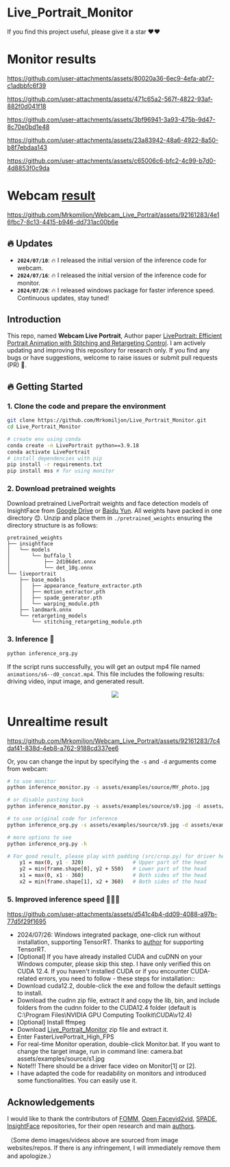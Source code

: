 # Live_Portrait_Monitor
If you find this project useful, please give it a star ❤️❤️
# Monitor results

https://github.com/user-attachments/assets/80020a36-6ec9-4efa-abf7-c1adbbfc6f39

https://github.com/user-attachments/assets/471c65a2-567f-4822-93af-882f0d041f18

https://github.com/user-attachments/assets/3bf96941-3a93-475b-9d47-8c70e0bd1e48

https://github.com/user-attachments/assets/23a83942-48a6-4922-8a50-b8f7ebdaa143

https://github.com/user-attachments/assets/c65006c6-bfc2-4c99-b7d0-4d8853f0c9da

# Webcam [result](https://github.com/Mrkomiljon/Webcam_Live_Portrait)

https://github.com/Mrkomiljon/Webcam_Live_Portrait/assets/92161283/4e16fbc7-8c13-4415-b946-dd731ac00b6e




## 🔥 Updates
- **`2024/07/10`**: 🔥 I released the initial version of the inference code for webcam. 
- **`2024/07/16`**: 🔥 I released the initial version of the inference code for monitor.
- **`2024/07/26`**: 🔥 I released windows package for faster inference speed. Continuous updates, stay tuned!


## Introduction
This repo, named **Webcam Live Portrait**, 
Author paper [LivePortrait: Efficient Portrait Animation with Stitching and Retargeting Control](https://arxiv.org/pdf/2407.03168).
I am actively updating and improving this repository for research only. If you find any bugs or have suggestions, welcome to raise issues or submit pull requests (PR) 💖.

## 🔥 Getting Started
### 1. Clone the code and prepare the environment
```bash
git clone https://github.com/Mrkomiljon/Live_Portrait_Monitor.git
cd Live_Portrait_Monitor

# create env using conda
conda create -n LivePortrait python==3.9.18
conda activate LivePortrait
# install dependencies with pip
pip install -r requirements.txt
pip install mss # for using monitor
```

### 2. Download pretrained weights
Download pretrained LivePortrait weights and face detection models of InsightFace from [Google Drive](https://drive.google.com/drive/folders/1UtKgzKjFAOmZkhNK-OYT0caJ_w2XAnib) or [Baidu Yun](https://pan.baidu.com/s/1MGctWmNla_vZxDbEp2Dtzw?pwd=z5cn). All weights have packed  in one directory 😊. Unzip and place them in `./pretrained_weights` ensuring the directory structure is as follows:
```text
pretrained_weights
├── insightface
│   └── models
│       └── buffalo_l
│           ├── 2d106det.onnx
│           └── det_10g.onnx
└── liveportrait
    ├── base_models
    │   ├── appearance_feature_extractor.pth
    │   ├── motion_extractor.pth
    │   ├── spade_generator.pth
    │   └── warping_module.pth
    ├── landmark.onnx
    └── retargeting_models
        └── stitching_retargeting_module.pth
```

### 3. Inference 🚀

```bash
python inference_org.py
```

If the script runs successfully, you will get an output mp4 file named `animations/s6--d0_concat.mp4`. This file includes the following results: driving video, input image, and generated result.

<p align="center">
  <img src="https://github.com/Mrkomiljon/Webcam_Live_Portrait/assets/92161283/7c4daf41-838d-4eb8-a762-9188cd337ee6">
</p>

# Unrealtime result

https://github.com/Mrkomiljon/Webcam_Live_Portrait/assets/92161283/7c4daf41-838d-4eb8-a762-9188cd337ee6

Or, you can change the input by specifying the `-s` and `-d` arguments come from webcam:

```bash
# to use monitor
python inference_monitor.py -s assets/examples/source/MY_photo.jpg 

# or disable pasting back
python inference_monitor.py -s assets/examples/source/s9.jpg -d assets/examples/driving/d0.mp4 --no_flag_pasteback

# to use original code for inference 
python inference_org.py -s assets/examples/source/s9.jpg -d assets/examples/driving/d0.mp4 --no_flag_pasteback

# more options to see
python inference_org.py -h
```
```bash
# For good result, please play with padding (src/crop.py) for driver head.
    y1 = max(0, y1 - 320)                # Upper part of the head
    y2 = min(frame.shape[0], y2 + 550)   # Lower part of the head
    x1 = max(0, x1 - 360)                # Both sides of the head
    x2 = min(frame.shape[1], x2 + 360)   # Both sides of the head

```

### 5. Improved inference speed 🚀🚀🚀
https://github.com/user-attachments/assets/d541c4b4-dd09-4088-a97b-77d5f29f1695

- 2024/07/26: Windows integrated package, one-click run without installation, supporting TensorRT. Thanks to [author](https://github.com/warmshao/FasterLivePortrait) for supporting TensorRT.
- [Optional] If you have already installed CUDA and cuDNN on your Windows computer, please skip this step. I have only verified this on CUDA 12.4. If you haven't installed CUDA or if you encounter CUDA-related errors, you need to follow - 
  these steps for installation::
- Download cuda12.2, double-click the exe and follow the default settings to install.
- Download the cudnn zip file, extract it and copy the lib, bin, and include folders from the cudnn folder to the CUDA12.4 folder (default is C:\Program Files\NVIDIA GPU Computing Toolkit\CUDA\v12.4)
- [Optional] Install ffmpeg
- Download [Live_Portrait_Monitor](https://drive.google.com/drive/folders/16MF3TijndHVG73U3Ms5WBW7QVPcaKElb?usp=drive_link) zip file and extract it.
- Enter FasterLivePortrait_High_FPS
- For real-time Monitor operation, double-click Monitor.bat. If you want to change the target image, run in command line: camera.bat assets/examples/source/s1.jpg
- Note!!! There should be a driver face video on Monitor[1] or [2].
- I have adapted the code for readability on monitors and introduced some functionalities. You can easily use it.



## Acknowledgements
I would like to thank the contributors of [FOMM](https://github.com/AliaksandrSiarohin/first-order-model), [Open Facevid2vid](https://github.com/zhanglonghao1992/One-Shot_Free-View_Neural_Talking_Head_Synthesis), [SPADE](https://github.com/NVlabs/SPADE), [InsightFace](https://github.com/deepinsight/insightface) repositories, for their open research and main [authors](https://github.com/KwaiVGI/LivePortrait).

（Some demo images/videos above are sourced from image websites/repos. If there is any infringement, I will immediately remove them and apologize.）




